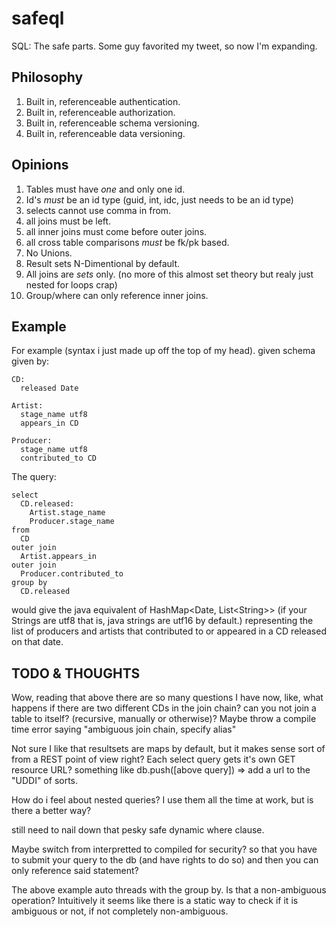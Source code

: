 safeql
======

SQL: The safe parts. Some guy favorited my tweet, so now I'm expanding. 

Philosophy
----------

1. Built in, referenceable authentication. 
2. Built in, referenceable authorization.
3. Built in, referenceable schema versioning.
4. Built in, referenceable data versioning.

Opinions
--------

1. Tables must have *one* and only one id.
2. Id's *must* be an id type (guid, int, idc, just needs to be an id type)
3. selects cannot use comma in from.
4. all joins must be left. 
5. all inner joins must come before outer joins.
6. all cross table comparisons *must* be fk/pk based.
7. No Unions.
8. Result sets N-Dimentional by default.
9. All joins are *sets* only. (no more of this almost set theory but realy just nested for loops crap)
10. Group/where can only reference inner joins.


Example
-------

For example (syntax i just made up off the top of my head). given schema given by:

    CD:
      released Date

    Artist:
      stage_name utf8
      appears_in CD

    Producer:
      stage_name utf8
      contributed_to CD

The query:

    select 
      CD.released:
        Artist.stage_name
        Producer.stage_name
    from 
      CD
    outer join 
      Artist.appears_in
    outer join
      Producer.contributed_to 
    group by
      CD.released

would give the java equivalent of HashMap&lt;Date, List&lt;String&gt;&gt; (if your Strings are utf8 that is, java strings are utf16 by default.) representing the list of producers and artists that contributed to or appeared in a CD released on that date. 

TODO &amp; THOUGHTS
-------------------

Wow, reading that above there are so many questions I have now, like, what happens if there are two different CDs in the join chain? can you not join a table to itself? (recursive, manually or otherwise)? Maybe throw a compile time error saying "ambiguous join chain, specify alias"

Not sure I like that resultsets are maps by default, but it makes sense sort of from a REST point of view right? Each select query gets it's own GET resource URL? something like db.push([above query]) => add a url to the "UDDI" of sorts. 

How do i feel about nested queries? I use them all the time at work, but is there a better way?

still need to nail down that pesky safe dynamic where clause. 

Maybe switch from interpretted to compiled for security? so that you have to submit your query to the db (and have rights to do so) and then you can only reference said statement?

The above example auto threads with the group by. Is that a non-ambiguous operation? Intuitively it seems like there is a static way to check if it is ambiguous or not, if not completely non-ambiguous. 